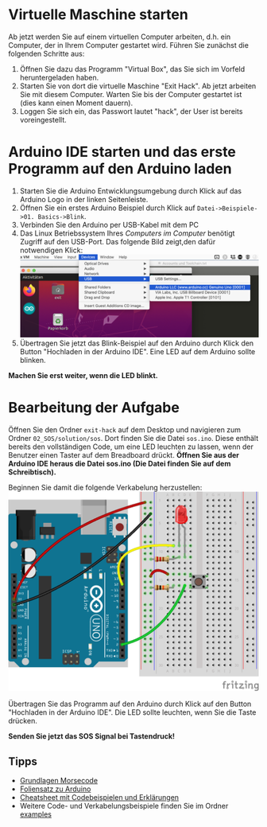 # Virtuelle Maschine starten
Ab jetzt werden Sie auf einem virtuellen Computer arbeiten, d.h. ein Computer, der in Ihrem Computer gestartet wird. Führen Sie zunächst die folgenden Schritte aus:

1. Öffnen Sie dazu das Programm "Virtual Box", das Sie sich im Vorfeld heruntergeladen haben.
2. Starten Sie von dort die virtuelle Maschine "Exit Hack". Ab jetzt arbeiten Sie mit diesem Computer. Warten Sie bis der Computer gestartet ist (dies kann einen Moment dauern).
3. Loggen Sie sich ein, das Passwort lautet "hack", der User ist bereits voreingestellt.

# Arduino IDE starten und das erste Programm auf den Arduino laden
1. Starten Sie die Arduino Entwicklungsumgebung durch Klick auf das Arduino Logo in der linken Seitenleiste.
2. Öffnen Sie ein erstes Arduino Beispiel durch Klick auf `Datei->Beispiele->01. Basics->Blink`.
3. Verbinden Sie den Arduino per USB-Kabel mit dem PC
4. Das Linux Betriebssystem Ihres *Computers im Computer* benötigt Zugriff auf den USB-Port. Das folgende Bild zeigt,den dafür notwendigen Klick:
![setup usb in virtual machine](../img/setup_arduino_usb.png?raw=true)
5. Übertragen Sie jetzt das Blink-Beispiel auf den Arduino durch Klick den Button "Hochladen in der Arduino IDE". Eine LED auf dem Arduino sollte blinken.

**Machen Sie erst weiter, wenn die LED blinkt.**

# Bearbeitung der Aufgabe
Öffnen Sie den Ordner `exit-hack` auf dem Desktop und navigieren zum Ordner `02_SOS/solution/sos`.
Dort finden Sie die Datei `sos.ino`. Diese enthält bereits den vollständigen Code, um eine LED leuchten zu lassen, wenn der Benutzer einen Taster auf dem Breadboard drückt.
**Öffnen Sie aus der Arduino IDE heraus die Datei sos.ino (Die Datei finden Sie auf dem Schreibtisch).**

Beginnen Sie damit die folgende Verkabelung herzustellen:
![wiring button led](./examples/hello_world_blynk_button/hello_world_blynk_button.png?raw=true)

Übertragen Sie das Programm auf den Arduino durch Klick auf den Button "Hochladen in der Arduino IDE". Die LED sollte leuchten, wenn Sie die Taste drücken.

**Senden Sie jetzt das SOS Signal bei Tastendruck!**

## Tipps
* [Grundlagen Morsecode](https://github.com/mheckner/exit-hack/blob/master/02_SOS/morsecode.md)
* [Foliensatz zu Arduino](https://github.com/mheckner/exit-hack/tree/master/02_SOS/slides)
* [Cheatsheet mit Codebeispielen und Erklärungen](https://github.com/mheckner/exit-hack/blob/master/02_SOS/cheatsheet_arduino.md)
* Weitere Code- und Verkabelungsbeispiele finden Sie im Ordner [examples](https://github.com/mheckner/exit-hack/tree/master/02_SOS/examples)

